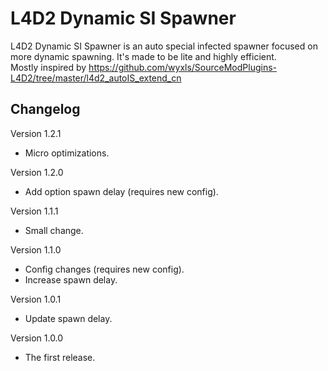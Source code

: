 # L4D2 Dynamic SI Spawner

L4D2 Dynamic SI Spawner is an auto special infected spawner focused on more dynamic spawning. It's made to be lite and highly efficient.\
Mostly inspired by https://github.com/wyxls/SourceModPlugins-L4D2/tree/master/l4d2_autoIS_extend_cn

## Changelog

Version 1.2.1
- Micro optimizations.

Version 1.2.0
- Add option spawn delay (requires new config).

Version 1.1.1
- Small change.

Version 1.1.0
- Config changes (requires new config).
- Increase spawn delay.

Version 1.0.1
- Update spawn delay.

Version 1.0.0
- The first release.
